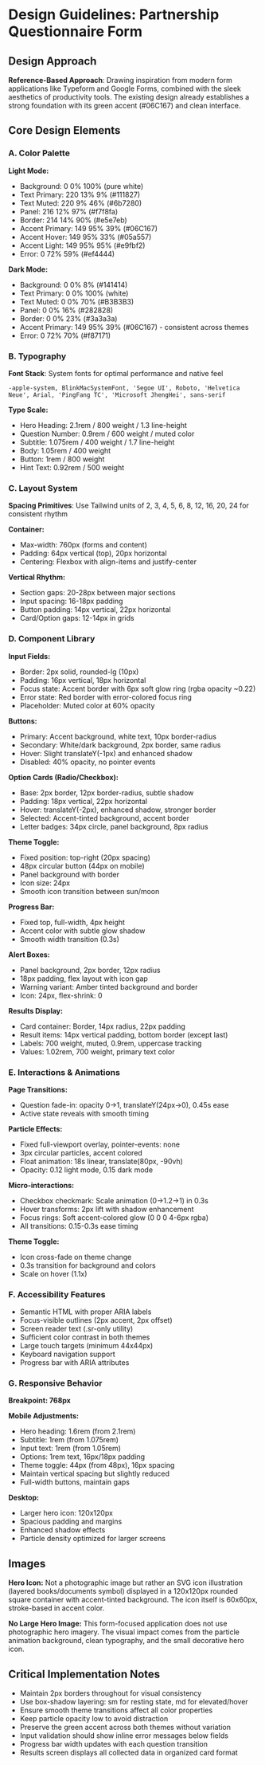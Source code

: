# Design Guidelines: Partnership Questionnaire Form

## Design Approach

**Reference-Based Approach**: Drawing inspiration from modern form applications like Typeform and Google Forms, combined with the sleek aesthetics of productivity tools. The existing design already establishes a strong foundation with its green accent (#06C167) and clean interface.

## Core Design Elements

### A. Color Palette

**Light Mode:**
- Background: 0 0% 100% (pure white)
- Text Primary: 220 13% 9% (#111827)
- Text Muted: 220 9% 46% (#6b7280)
- Panel: 216 12% 97% (#f7f8fa)
- Border: 214 14% 90% (#e5e7eb)
- Accent Primary: 149 95% 39% (#06C167)
- Accent Hover: 149 95% 33% (#05a557)
- Accent Light: 149 95% 95% (#e9fbf2)
- Error: 0 72% 59% (#ef4444)

**Dark Mode:**
- Background: 0 0% 8% (#141414)
- Text Primary: 0 0% 100% (white)
- Text Muted: 0 0% 70% (#B3B3B3)
- Panel: 0 0% 16% (#282828)
- Border: 0 0% 23% (#3a3a3a)
- Accent Primary: 149 95% 39% (#06C167) - consistent across themes
- Error: 0 72% 70% (#f87171)

### B. Typography

**Font Stack**: System fonts for optimal performance and native feel
```
-apple-system, BlinkMacSystemFont, 'Segoe UI', Roboto, 'Helvetica Neue', Arial, 'PingFang TC', 'Microsoft JhengHei', sans-serif
```

**Type Scale:**
- Hero Heading: 2.1rem / 800 weight / 1.3 line-height
- Question Number: 0.9rem / 600 weight / muted color
- Subtitle: 1.075rem / 400 weight / 1.7 line-height
- Body: 1.05rem / 400 weight
- Button: 1rem / 800 weight
- Hint Text: 0.92rem / 500 weight

### C. Layout System

**Spacing Primitives**: Use Tailwind units of 2, 3, 4, 5, 6, 8, 12, 16, 20, 24 for consistent rhythm

**Container:**
- Max-width: 760px (forms and content)
- Padding: 64px vertical (top), 20px horizontal
- Centering: Flexbox with align-items and justify-center

**Vertical Rhythm:**
- Section gaps: 20-28px between major sections
- Input spacing: 16-18px padding
- Button padding: 14px vertical, 22px horizontal
- Card/Option gaps: 12-14px in grids

### D. Component Library

**Input Fields:**
- Border: 2px solid, rounded-lg (10px)
- Padding: 16px vertical, 18px horizontal
- Focus state: Accent border with 6px soft glow ring (rgba opacity ~0.22)
- Error state: Red border with error-colored focus ring
- Placeholder: Muted color at 60% opacity

**Buttons:**
- Primary: Accent background, white text, 10px border-radius
- Secondary: White/dark background, 2px border, same radius
- Hover: Slight translateY(-1px) and enhanced shadow
- Disabled: 40% opacity, no pointer events

**Option Cards (Radio/Checkbox):**
- Base: 2px border, 12px border-radius, subtle shadow
- Padding: 18px vertical, 22px horizontal
- Hover: translateY(-2px), enhanced shadow, stronger border
- Selected: Accent-tinted background, accent border
- Letter badges: 34px circle, panel background, 8px radius

**Theme Toggle:**
- Fixed position: top-right (20px spacing)
- 48px circular button (44px on mobile)
- Panel background with border
- Icon size: 24px
- Smooth icon transition between sun/moon

**Progress Bar:**
- Fixed top, full-width, 4px height
- Accent color with subtle glow shadow
- Smooth width transition (0.3s)

**Alert Boxes:**
- Panel background, 2px border, 12px radius
- 18px padding, flex layout with icon gap
- Warning variant: Amber tinted background and border
- Icon: 24px, flex-shrink: 0

**Results Display:**
- Card container: Border, 14px radius, 22px padding
- Result items: 14px vertical padding, bottom border (except last)
- Labels: 700 weight, muted, 0.9rem, uppercase tracking
- Values: 1.02rem, 700 weight, primary text color

### E. Interactions & Animations

**Page Transitions:**
- Question fade-in: opacity 0→1, translateY(24px→0), 0.45s ease
- Active state reveals with smooth timing

**Particle Effects:**
- Fixed full-viewport overlay, pointer-events: none
- 3px circular particles, accent colored
- Float animation: 18s linear, translate(80px, -90vh)
- Opacity: 0.12 light mode, 0.15 dark mode

**Micro-interactions:**
- Checkbox checkmark: Scale animation (0→1.2→1) in 0.3s
- Hover transforms: 2px lift with shadow enhancement
- Focus rings: Soft accent-colored glow (0 0 0 4-6px rgba)
- All transitions: 0.15-0.3s ease timing

**Theme Toggle:**
- Icon cross-fade on theme change
- 0.3s transition for background and colors
- Scale on hover (1.1x)

### F. Accessibility Features

- Semantic HTML with proper ARIA labels
- Focus-visible outlines (2px accent, 2px offset)
- Screen reader text (.sr-only utility)
- Sufficient color contrast in both themes
- Large touch targets (minimum 44x44px)
- Keyboard navigation support
- Progress bar with ARIA attributes

### G. Responsive Behavior

**Breakpoint: 768px**

**Mobile Adjustments:**
- Hero heading: 1.6rem (from 2.1rem)
- Subtitle: 1rem (from 1.075rem)
- Input text: 1rem (from 1.05rem)
- Options: 1rem text, 16px/18px padding
- Theme toggle: 44px (from 48px), 16px spacing
- Maintain vertical spacing but slightly reduced
- Full-width buttons, maintain gaps

**Desktop:**
- Larger hero icon: 120x120px
- Spacious padding and margins
- Enhanced shadow effects
- Particle density optimized for larger screens

## Images

**Hero Icon:** Not a photographic image but rather an SVG icon illustration (layered books/documents symbol) displayed in a 120x120px rounded square container with accent-tinted background. The icon itself is 60x60px, stroke-based in accent color.

**No Large Hero Image:** This form-focused application does not use photographic hero imagery. The visual impact comes from the particle animation background, clean typography, and the small decorative hero icon.

## Critical Implementation Notes

- Maintain 2px borders throughout for visual consistency
- Use box-shadow layering: sm for resting state, md for elevated/hover
- Ensure smooth theme transitions affect all color properties
- Keep particle opacity low to avoid distraction
- Preserve the green accent across both themes without variation
- Input validation should show inline error messages below fields
- Progress bar width updates with each question transition
- Results screen displays all collected data in organized card format